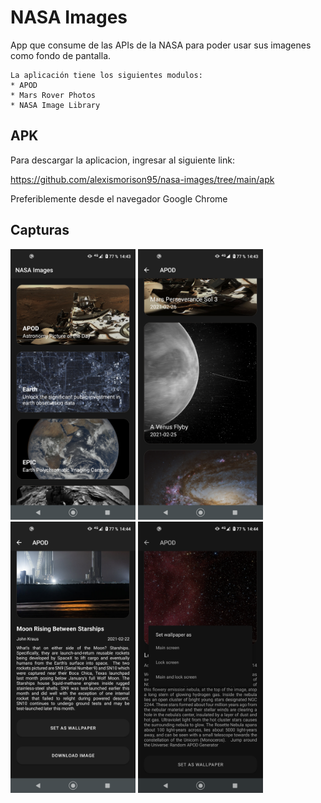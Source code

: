 # NASA Images

App que consume de las APIs de la NASA para poder usar sus imagenes como fondo de pantalla.

    La aplicación tiene los siguientes modulos:
    * APOD
    * Mars Rover Photos
    * NASA Image Library

## APK

Para descargar la aplicacion, ingresar al siguiente link:

https://github.com/alexismorison95/nasa-images/tree/main/apk

Preferiblemente desde el navegador Google Chrome

## Capturas

<img src="https://raw.githubusercontent.com/alexismorison95/nasa-images/main/screenshots/01.png" width="200"> <img src="https://raw.githubusercontent.com/alexismorison95/nasa-images/main/screenshots/02.png" width="200"> <img src="https://raw.githubusercontent.com/alexismorison95/nasa-images/main/screenshots/03.png" width="200"> <img src="https://raw.githubusercontent.com/alexismorison95/nasa-images/main/screenshots/04.png" width="200">
